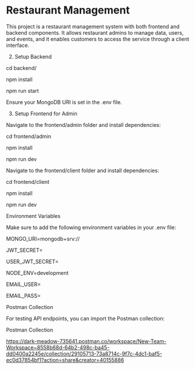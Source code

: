 # Restaurant Management
This project is a restaurant management system with both frontend and backend components. It allows restaurant admins to manage data, users, and events, and it enables customers to access the service through a client interface.

2. Setup Backend

cd backend/

npm install

npm run start

Ensure your MongoDB URI is set in the .env file.

3. Setup Frontend for Admin
 
Navigate to the frontend/admin folder and install dependencies:

cd frontend/admin

npm install

npm run dev

Navigate to the frontend/client folder and install dependencies:

cd frontend/client

npm install

npm run dev

Environment Variables

Make sure to add the following environment variables in your .env file:

MONGO_URI=mongodb+srv://<your-db-connection-string>

JWT_SECRET=<your-jwt-secret>

USER_JWT_SECRET=<user-jwt-secret>

NODE_ENV=development

EMAIL_USER=<your-email-address>

EMAIL_PASS=<your-email-password>

Postman Collection

For testing API endpoints, you can import the Postman collection:

Postman Collection

https://dark-meadow-735641.postman.co/workspace/New-Team-Workspace~8558b68d-64b2-498c-ba45-dd0400a2245e/collection/29105713-73a8714c-9f7c-4dc1-baf5-ec0d37854bf1?action=share&creator=40155886
